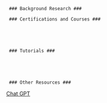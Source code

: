      ### Background Research ###
[]()





     ### Certifications and Courses ###





     ### Tutorials ###





     ### Other Resources ###
[Chat GPT](https://openai.com/index/chatgpt/)
